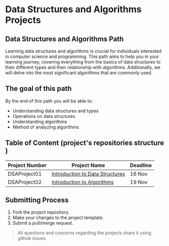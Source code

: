 # Data Structures and Algorithms Projects

## Data Structures and Algorithms Path 
Learning data structures and algorithms is crucial for individuals interested in computer science and programming. This path aims to help you in your learning journey, 
covering everything from the basics of data structures to their different types and their relationship with algorithms. Additionally, we will delve into the most significant algorithms that are commonly used.


## The goal of this path
By the end of this path you will be able to:
- Understanding data structures and types
- Operations on data structures
- Understanding algorithms
- Method of analyzing algorithms


## Table of Content (project's repositories structure )
| Project Number | Project Name | Deadline |
| --- | ----------- |-------------|
DSAProject01 | [Introduction to Data Structures](https://github.com/lamabeta/Introduction-to-data-structures/tree/main) |	16 Nov
DSAProject02 | [Introduction to Algorithms](https://github.com/lamabeta/Introduction-to-algorithms/tree/main) |	19 Nov

## Submitting Process
1. Fork the project repository.
2. Make your changes to the project template.
3. Submit a pull/merge request.
> All questions and concerns regarding the projects share it using github issues.
